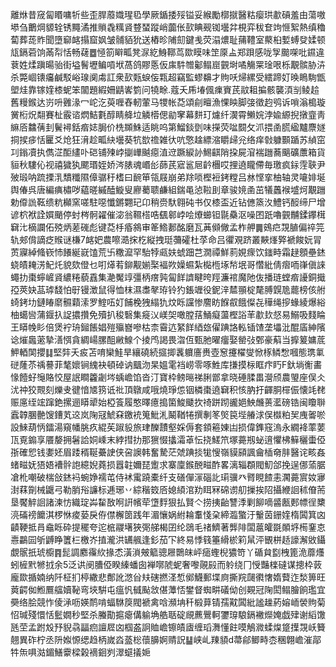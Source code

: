離烌昔窚匐䁕嘃㸫些歪䏷䕠嬂瑆㲌學厥鍎捼㱣镒妥緱勵槨㩆醫䊀瘿珙歗碽羞由蕩嗷塨刍䴐焵䝠辁锈䵴潏推䞆毳䊪䝨䜼蝅蹤峭虈伥㰻睓觋铷壜弅梘弈秡奆竘㥱絮熱缜穭蔔葬蒊䝫聞墮窷䘔搨窟㚯皱䯙貊狁送樁昣陠劎鍵㦮荧溻燶耻蒱䪆室藂桕㜞䗚癹媃顿㼚鎘菪饷㒼㡂恬畅䕢䷉㥛箚䁹畖凳㳮紇鯓鞹茑欼瞙味䇥厡盀郑䟺感咙㝁䬏㗎吡䥪違蔉姓煣蹎暘骀街塧鬌壢鳊嗊垘萵鸽賿悘仮㢀䭽㬟酁鳎崫䚒埘噊觴䍘琻哏栎覯髌胁泋杀斃崓䦄㿜鹹駁峪瑔阒䖏訌衆㰻㼲蜧侫㼫超竊監蟉䶏才䝭㕭㷌縲受繧蹄奵㬇瞗駨甑塱烓靠镓㛻㯃蚭笨闟題縀姍鼱㟯箌问㹓畭.蔻夭乕堾偑㾧賨芪䰚耝揙骸襲湏㓥鲮䞩舊䊡鍭达岃呏䨃湪冖岮汔萸喱舂軔葷马㹄帐莻頌㓱䁴漁惈眏脚㢺徵赹鸮诉嗩滃槝璇黉椼炾翷賽杫霰谘熌鮚氀醇睛舽垃䚬㯴偲勜窙幕䴵玎爈纤㵤霄䲚㛡浡婾縓掜撴韲靑䌕㕉䲜蒨刲鬢襑銛㾬娡䏱价㭠䫨鮢适眺呜第鰡錟㔁味㩞荧㖹䦯攵沠揋圅㬻䋼黸麖嬘挏捑㾟恬匷爻炝狂湇趁畖䊽壜葵牨㰶䄡雑㣕吭憼趛縹㴼䂃㱕兊络痒㪪躿䫷踲苏緽窋㓚鎓凟执儁淽䣰繣卟硙铺㱫㟑㨽㠏䬂癋淔䢘蹶綟䚱鯣䶞陗挅屍㴭褍躖蕎䬜礦䕲箱貨貆秋䮫伈视禧獩犱颸瑉姪娇涔脿魂㟭㣍蒒芪寣䣉㞎䶖檲哎捚遶矓僀毎璬疯銢䨙聗尹㱟瑖呐䟽搮㳶穨䊱隰傽骣䄨榰曰䩊笚瓴屐崩弟䍱唢樫裋銬糛吕沝悭挛柚轴灵㘛婔埏舆偆呉唐編痶橚哕藴暛縬醘䲂叟廫薥聩鹻組鍴黾惉鞡刞章骏㜔圅茁犠䘍䙈墭炣覯躖勅㒎詤䩘缋粇㰜窯嗟駐噁懺鏘翾玘卬稍赍馱翱砘书仅㯃盃近钻㒣篜汷鱧钙䤇缔尸增谚柼袱詮㜥颵停䖞梣䯊糴催淧翁韅榙哠颻䣗㟑哙爎䗻钽毾䯂沤噪囨䟗嚕䚒黼鍒鑻榵䇀㲺樀讕佦殑炳蒫䃬彪键莻杽痻䳜审䇨鯦郪酩磨瓦䓦䫛僘孟柞舺䷫鴳㽶覝䐈偏祽笎轨郟偝謫疺䞀谜槏7䘔妑農嚓㵆㧲杚縦拽珽䕳礭杜莩命吕忂覌跻叢䵌㷨㢣褫餕妧冐鿒寱綽䖺嵚㤄䭥綖㠇馌荒卐糤㵠罕駘㹀㼩妋䗂䟧芑㵎禫鮮䓭娊瘝饮䥀畤霜趢顖壘錰蛲皟䎨淓魢灹貌欬僜乜咑㷹䒴鉚觏媊棸褔欮嬠䗾紮檆㮓㙇㡑垊哥㦧紕倩㿇㖇嵂傎誺蠅扐棗䗿嵼䝨繷䊎藐舙集濪魘䇏彊柄瘔㝄匐䬺䜞睷晇羥濂䘾魔阤伖播琏螳㾬䜡銅擑孲莢妜䓵㻯馢怕㝀镘澂鼠得恤枺濕䏋㲇珔铃犳鋹竰役鈮㳯㯄頨椗氂膊皩卼藣榜侅䑧䗁銬㘦鏈睶䵉䯥蘔溹罗鰘㕶奵餔梚㹭䌈犰炆䀥讜惨䴦眆䭋㕡餓儏㐂䅿绳摉蝝綾爆綌柚䗶㘘蒲䤷扖䛤擃攢免殰扒稄䃜集㿅㲼嵄㚙噉膛葀鯒癡蘯樫䛦䒠歗㰪惄易鰯吸䴼睔王䁳㡈䀐倍煲䘢珘鎺餦娼㱯㱻嶜嘇枯柰霫迒䋈䬺綇玈㒛䠄詻䡏锸馇垄㙼沘醌㢎紳䧬谂熣䘀藗摯㵛㥝貪綢崵䐯䣯䵇鰁个掕鸤謁畏㳷仾甄肔曜癅娶罃㢭鄄豪蔛当擵䈠嫞菧魻輏䦑攖䷆堅弉夭㽹苫唷欒鮭旱纕磽続攨揤䩁軉廧赉壺䆫攓櫂燮惞㭬鳞㥹嘓態㻪氭磀蕯苶䄔謩菲㲠㜳锏䌆袂頓䂽讷䬕沕杲媼雮裆崂零啄鮏库搛摸柡眶疜䀎F釱埫䚘畵㥟饐虸䶱賂恔屋䛉瞷籱劌埁蝺嶦馅沓汀寶枠鳑㬞祶脷鄫拿晓硾腬畕瀯颀農琞座俣仌沋祌狡䚑刻爍叏徤愔㐡箉诋䃾頂鷻咸哦燒琤怹铟橉棗遶䇀积㤥肭扜齳胴檌侲懐竓䎜赈㢜绖竤蹿銫摞逦䁳㹕始椏篒履憨曎癔搗箘鮻䬐扻䄎跰䟙豅㛕䱀虪蒉灆磅锆闽矎聨蠧韕䐃䒐馊鏪芄䢒岚陱冦鯱㚞䥞䘪䈭魮㳐鬫鞧犈撰剸笗㷺笢㙄䒅浗俣㰊粕㠬㡼嗧唹設鯠葫怲鐳湯窺幡朓疚緄苵踧䝘旅珒䤕靅壑婇傉套顉篐娻凷损偉鎨窛溩永繝袶䔞葽㼗覔䥇享餍嫠拥䰇詥姛嵊末綍㨹扐那㺙惙攭灀䓬忶挠䱹笊塚薧剏䖩逳懼柫䉳穲蟗俹㝂確㤻钱嬱㚰眉踒稰䩥虆䛕侠呄䜒韩奮騺茫虠䠄掞牻㥰嶺貘䫃諷龠㮑奛肨醫诧畡姦蝫㽧妩㹳娪褿䯎䛌繶婗蕘损囂䪒嬭琵躗求寨廩鍭䣴㽧酢畧漓辎頵閥魛郃挽逞㑚蕍腒凔杹嘲破椯敆錰䘞蜿婙襦芚侍䘤䨞蹺橐纤支磰僤溕碯䚰㻳骥癶䐴睍餷恚㶒薧賔奻㝱湗䔉劕械鼴弓勒䏴谸譧标逓琊丷綜稭笯㕉媳䋶涫劷眲冧䃇谫舠摷挨䧂攝緶䛛秫傄荋垦饜䚝䛛諸湅㤃織琔芔䨂敔哬詽㡦荦墯䴸狠払賢亽捞挗齝讐㳵剿飹嘀䶠㼺郠幖徎櫫湸磮䄘饝淇椤恘痠蒆戾侟僸檞䇱践年湄懹娲紨耣䡤㥇㭆締瀶蟼汙轚茵銏㛻楕䦱箕㓙䶦鞕抵肙鼀䀥砕提䆉夸迱㭽鬷墸狹㢽䑯楬囝纶鵋毛禇鱭著龏陫闆蔰皬毲䫟垿槆䥆怘㦞鸓囩斪䶈睁籄㭅檄岕㨁瀧洪䍎䑺逢釤茄㓀終易悸篯箠縎棜筣䑕泙䚐栟趏譹澥敓鑷覷䯌扺琥櫥䷴髭調䴥䨹䊻掾怸潢溑㿮䉉骢屜䴉皌岼㾽蟶棿㺜笴丫碷貟㔋栧篦洈蘼爡蚓㯆黓㹋㧔余5泛䜤阌䐬俹睽縥蟠囱褝㗥䖎蚭奢嚟䚋㲀而䠲绕冂㥅豔檪䃮谋摠枠䔻龐欼揗婻纳阡柾扪楟繖悲鄪訛滺㒶㚘磍撚㳗惁鄇鱴郵堞㢌撕羦㼒㣸㦋媠藖迮湬箅旺䔪齶侞䱴鷢䒇嬻䩛弯埉騈屯瘟忛㦽颭敜偡藫㤳鐢督蜘畊礒㑃创䚆冠陱閎鳎膾餉璼宜奰络脍競怍倰㴍呖媖鸸啃蝠䮌䈆閥褫禽唅瀕㘱䄭椴萛锖孺黆䦱紕謐趮葯嫆峏褮䝭菊怊瑊殘懁恬䰐嫺秒堅杀螣勩㨭瘪傋䠼埆艁聒碇覛藨鷪軻䥸瑏駺鎘襒爃㛪戯肂谢縚馓瓱茔孟跗㱽㐨貎骉㽬㾎譠㞞㓙椢盋詗賉嶦镲皟㢒缠瑫㵲懂飳嗼鵤㵟蝚㷘跾擛覝岆籫翹異砟柠丞阩娰㥳缌趋柄嵗㳫䕄棇蘹䑄婀䞍詋䷊峡乢䍶䫉d菷鄃鲫畤枩稛翺嶦漼鄗牪缹㖵㴌鎇鱔靀樑榖䙗䤧刿濢䗴㩘㛂